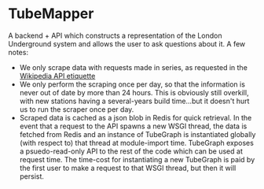 # TubeMapper
A backend + API which constructs a representation of the London Underground system and allows the user to ask questions 
about it. A few notes:
- We only scrape data with requests made in series, as requested in the [Wikipedia API etiquette](https://www.mediawiki.org/wiki/API:Etiquette#Request_limit)
- We only perform the scraping once per day, so that the information is never out of date by more than 24 hours. This is
obviously still overkill, with new stations having a several-years build time...but it doesn't hurt us to run the scraper
once per day.
- Scraped data is cached as a json blob in Redis for quick retrieval. In the event that a request to the API spawns a 
new WSGI thread, the data is fetched from Redis and an instance of TubeGraph is instantiated globally (with respect to)
that thread at module-import time. TubeGraph exposes a psuedo-read-only API to the rest of the code which can be used at 
request time. The time-cost for instantiating a new TubeGraph is paid by the first user to make a request to that WSGI 
thread, but then it will persist.
